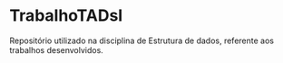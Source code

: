 # TrabalhoTADsI
Repositório utilizado na disciplina de Estrutura de dados, referente aos trabalhos desenvolvidos.
